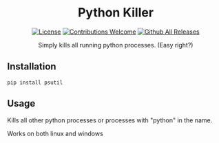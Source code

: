 <h1 align="center">Python Killer</h1>

<p align="center"><a href="https://github.com/Munsutari/python-killer/blob/main/LICENSE"><img src="https://img.shields.io/github/license/Munsutari/python-killer.svg" alt="License"></a>
<a href="https://github.com/Munsutari/python-killer/issues"><img src="https://img.shields.io/badge/contributions-Go Ahead-brightgreen.svg" alt="Contributions Welcome"></a>
<a href="https://github.com/Munsutari/python-killer/releases/latest"><img src="https://img.shields.io/github/downloads/Munsutari/python-killer/total.svg" alt="Github All Releases"></a></p>

<p align="center">Simply kills all running python processes. (Easy right?)</p>

## Installation
```
pip install psutil
```

## Usage
Kills all other python processes or processes with "python" in the name.

Works on both linux and windows

